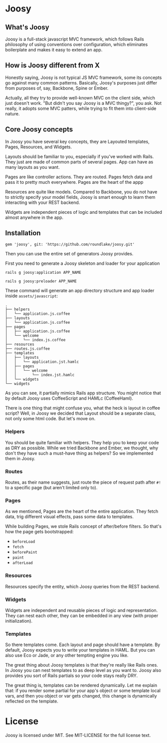 # Joosy
## What's Joosy
Joosy is a full-stack javascript MVC framework, which follows Rails philosophy of using conventions over configuration, which eliminates boilerplate and makes it easy to extend an app.

## How is Joosy different from X
Honestly saying, Joosy is not typical JS MVC framework, some its concepts go against many common patterns. Basically, Joosy's purposes just differ from purposes of, say, Backbone, Spine or Ember.

Actually, all they try to provide well-known MVC on the client side, which just doesn't work. "But didn't you say Joosy is a MVC thingy?", you ask. Not really, it adopts some MVC patters, while trying to fit them into client-side nature.

## Core Joosy concepts
In Joosy you have several key concepts, they are Layouted templates, Pages, Resources, and Widgets.

Layouts should be familiar to you, especially if you've worked with Rails. They just are made of common parts of several pages. App can have as many layouts as you want.

Pages are like controller actions. They are routed. Pages fetch data and pass it to pretty much everywhere. Pages are the heart of the appp

Resources are quite like models. Compared to Backbone, you do not have to strictly specify your model fields, Joosy is smart enough to learn them interacting with your REST backend.

Widgets are independent pieces of logic and templates that can be included almost anywhere in the app.

## Installation
`gem 'joosy', git: 'https://github.com/roundlake/joosy.git'`

Then you can use the entire set of generators Joosy provides. 

First you need to generate a Joosy skeleton and loader for your application

`rails g joosy:application APP_NAME`

`rails g joosy:preloader APP_NAME`

These command will generate an app directory structure and app loader inside `assets/javascript`:

    .
    ├── helpers
    │   └── application.js.coffee
    ├── layouts
    │   └── application.js.coffee
    ├── pages
    │   ├── application.js.coffee
    │   └── welcome
    │       └── index.js.coffee
    ├── resources
    ├── routes.js.coffee
    ├── templates
    │   ├── layouts
    │   │   └── application.jst.hamlc
    │   ├── pages
    │   │   └── welcome
    │   │       └── index.jst.hamlc
    │   └── widgets
    └── widgets

As you can see, it partially mimics Rails app structure. You might notice that by default Joosy uses CoffeeScript and HAMLc (CoffeeHaml).

There is one thing that might confuse you, what the heck is layout in coffee script? Well, in Joosy we decided that Layout should be a separate class, not only some html code. But let's move on.

### Helpers
You should be quite familiar with helpers. They help you to keep your code as DRY as possible. While we tried Backbone and Ember, we thought, why don't they have such a must-have thing as helpers? So we implemented them in Joosy.

### Routes
Routes, as their name suggests, just route the piece of request path after `#!` to a specific page (but aren't limited only to).

### Pages
As we mentioned, Pages are the heart of the entire application. They fetch data, trig different visual effects, pass some data to templates.

While building Pages, we stole Rails concept of after/before filters. So that's how the page gets bootstrapped:

* `beforeLoad`
* `fetch`
* `beforePaint`
* `paint`
* `afterLoad`

### Resources
Resources specify the entity, which Joosy queries from the REST backend.

### Widgets
Widgets are independent and reusable pieces of logic and representation. They can nest each other, they can be embedded in any view (with proper initialization).

### Templates
So there templates come. Each layout and page should have a template. By default, Joosy expects you to write your templates in HAML. But you can also use Eco or Jade, or any other tempting engine you like.

The great thing about Joosy templates is that they're really like Rails ones. In Joosy you can nest templates to as deep level as you want to. Joosy also provides you sort of Rails partials so your code stays really DRY.

The great thing is, templates can be rendered dynamically. Let me explain that: if you render some partial for your app's object or some template local vars, and then you object or var gets changed, this change is dynamically reflected on the template.

# License
Joosy is licensed under MIT. See MIT-LICENSE for the full license text.
